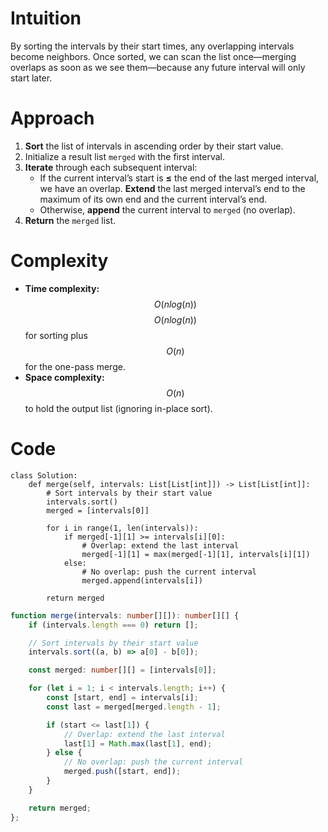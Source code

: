 # Intuition
By sorting the intervals by their start times, any overlapping intervals become neighbors. Once sorted, we can scan the list once—merging overlaps as soon as we see them—because any future interval will only start later.

# Approach
1. **Sort** the list of intervals in ascending order by their start value.
2. Initialize a result list `merged` with the first interval.
3. **Iterate** through each subsequent interval:
   - If the current interval’s start is **≤** the end of the last merged interval, we have an overlap. **Extend** the last merged interval’s end to the maximum of its own end and the current interval’s end.
   - Otherwise, **append** the current interval to `merged` (no overlap).
4. **Return** the `merged` list.

# Complexity
- **Time complexity:** $$O(n log(n))$$
$$O(n log(n))$$ for sorting plus $$O(n)$$ for the one-pass merge.
- **Space complexity:** $$O(n)$$
to hold the output list (ignoring in-place sort).

# Code
```python3 []
class Solution:
    def merge(self, intervals: List[List[int]]) -> List[List[int]]:
        # Sort intervals by their start value
        intervals.sort()
        merged = [intervals[0]]

        for i in range(1, len(intervals)):
            if merged[-1][1] >= intervals[i][0]:
                # Overlap: extend the last interval
                merged[-1][1] = max(merged[-1][1], intervals[i][1])
            else:
                # No overlap: push the current interval
                merged.append(intervals[i])
        
        return merged
```
```typescript []
function merge(intervals: number[][]): number[][] {
    if (intervals.length === 0) return [];

    // Sort intervals by their start value
    intervals.sort((a, b) => a[0] - b[0]);

    const merged: number[][] = [intervals[0]];

    for (let i = 1; i < intervals.length; i++) {
        const [start, end] = intervals[i];
        const last = merged[merged.length - 1];

        if (start <= last[1]) {
            // Overlap: extend the last interval
            last[1] = Math.max(last[1], end);
        } else {
            // No overlap: push the current interval
            merged.push([start, end]);
        }
    }

    return merged;
};
```

